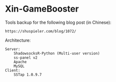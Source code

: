 # Xin-GameBooster

Tools backup for the following blog post (in Chinese):
	
	https://shuspieler.com/blog/1072/ 

Architecture:

	Server:
		ShadowsocksR-Python (Multi-user version)
		ss-panel v2 
		Apache
		MySQL
	Client:
		SSTap 1.0.9.7
